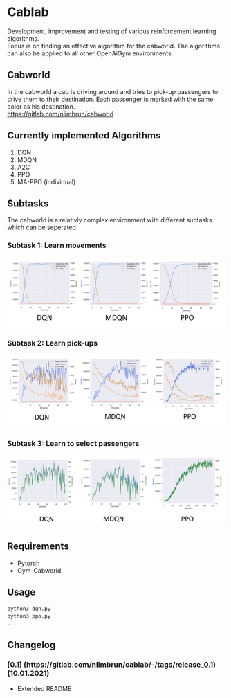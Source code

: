 # Cablab

Development, improvement and testing of various reinforcement learning algorithms. <br>
Focus is on finding an effective algorithm for the cabworld. The algorithms can also be applied to all other OpenAiGym environments.

## Cabworld

In the cabworld a cab is driving around and tries to pick-up passengers to drive them to their destination.
Each passenger is marked with the same color as his destination. <br>
https://gitlab.com/nlimbrun/cabworld

## Currently implemented Algorithms

1. DQN
5. MDQN
2. A2C
3. PPO
4. MA-PPO (individual)

## Subtasks​

The cabworld is a relativly complex environment with different subtasks which can be seperated

### Subtask 1: Learn movements 

![](img/sub1_movements.png)

### Subtask 2: Learn pick-ups 

![](img/sub2_pick_drop.png)

### Subtask 3: Learn to select passengers 

![](img/sub3_select_pass.png)


## Requirements 

- Pytorch 
- Gym-Cabworld 

## Usage 

```bash
python3 dqn.py 
python3 ppo.py 
...
```

## Changelog

### [0.1] (https://gitlab.com/nlimbrun/cablab/-/tags/release_0.1) (10.01.2021)
- Extended README